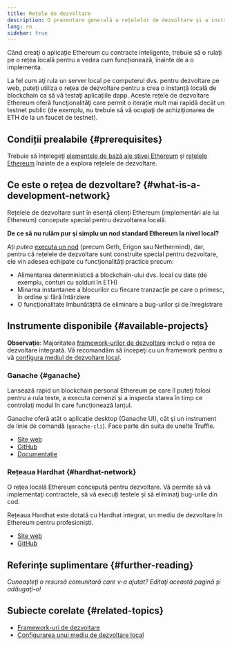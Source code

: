 ```yaml
---
title: Rețele de dezvoltare
description: O prezentare generală a rețelelor de dezvoltare și a instrumentelor disponibile pentru a ajuta la construirea aplicațiilor Ethereum.
lang: ro
sidebar: true
---
```


Când creaţi o aplicație Ethereum cu contracte inteligente, trebuie să o rulaţi pe o rețea locală pentru a vedea cum funcționează, înainte de a o implementa.

La fel cum aţi rula un server local pe computerul dvs. pentru dezvoltare pe web, puteţi utiliza o rețea de dezvoltare pentru a crea o instanță locală de blockchain ca să vă testaţi aplicațiile dapp. Aceste rețele de dezvoltare Ethereum oferă funcţionalităţi care permit o iterație mult mai rapidă decât un testnet public (de exemplu, nu trebuie să vă ocupaţi de achiziționarea de ETH de la un faucet de testnet).

## Condiții prealabile {#prerequisites}

Trebuie să înțelegeţi [elementele de bază ale stivei Ethereum](/developers/docs/ethereum-stack/) și [rețelele Ethereum](/developers/docs/networks/) înainte de a explora rețelele de dezvoltare.

## Ce este o rețea de dezvoltare? {#what-is-a-development-network}

Rețelele de dezvoltare sunt în esență clienți Ethereum (implementări ale lui Ethereum) concepute special pentru dezvoltarea locală.

**De ce să nu rulăm pur şi simplu un nod standard Ethereum la nivel local?**

Ați _putea_ [executa un nod](/developers/docs/nodes-and-clients/#running-your-own-node) (precum Geth, Erigon sau Nethermind), dar, pentru că rețelele de dezvoltare sunt construite special pentru dezvoltare, ele vin adesea echipate cu funcţionalităţi practice precum:

- Alimentarea deterministică a blockchain-ului dvs. local cu date (de exemplu, conturi cu solduri în ETH)
- Minarea instantanee a blocurilor cu fiecare tranzacție pe care o primesc, în ordine și fără întârziere
- O funcţionalitate îmbunătățită de eliminare a bug-urilor și de înregistrare

## Instrumente disponibile {#available-projects}

**Observaţie**: Majoritatea [framework-urilor de dezvoltare](/developers/docs/frameworks/) includ o rețea de dezvoltare integrată. Vă recomandăm să începeţi cu un framework pentru a vă [configura mediul de dezvoltare local](/developers/local-environment/).

### Ganache {#ganache}

Lansează rapid un blockchain personal Ethereum pe care îl puteţi folosi pentru a rula teste, a executa comenzi și a inspecta starea în timp ce controlaţi modul în care funcționează lanțul.

Ganache oferă atât o aplicație desktop (Ganache UI), cât și un instrument de linie de comandă (`ganache-cli`). Face parte din suita de unelte Truffle.

- [Site web](https://www.trufflesuite.com/ganache)
- [GitHub](https://github.com/trufflesuite/ganache)
- [Documentație](https://www.trufflesuite.com/docs/ganache/overview)

### Rețeaua Hardhat {#hardhat-network}

O rețea locală Ethereum concepută pentru dezvoltare. Vă permite să vă implementaţi contractele, să vă execuți testele și să eliminaţi bug-urile din cod.

Rețeaua Hardhat este dotată cu Hardhat integrat, un mediu de dezvoltare în Ethereum pentru profesioniști.

- [Site web](https://hardhat.org/)
- [GitHub](https://github.com/nomiclabs/hardhat)

## Referințe suplimentare {#further-reading}

_Cunoaşteţi o resursă comunitară care v-a ajutat? Editaţi această pagină și adăugaţi-o!_

## Subiecte corelate {#related-topics}

- [Framework-uri de dezvoltare](/developers/docs/frameworks/)
- [Configurarea unui mediu de dezvoltare local](/developers/local-environment/)

